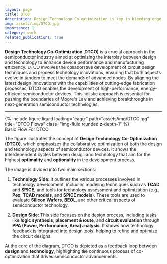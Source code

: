 ```yaml
---
layout: page
title: DTCO
description: Design Technology Co-optimization is key in bleeding edge nodes
img: assets/img/DTCO.jpg
importance: 1
category: work
related_publications: true
---
```



**Design Technology Co-Optimization (DTCO)** is a crucial approach in the semiconductor industry aimed at optimizing the interplay between design and technology to enhance device performance and manufacturing efficiency. DTCO involves the collaborative development of circuit design techniques and process technology innovations, ensuring that both aspects evolve in tandem to meet the demands of advanced nodes. By aligning the latest design innovations with the capabilities of cutting-edge fabrication processes, DTCO enables the development of high-performance, energy-efficient semiconductor devices. This holistic approach is essential for pushing the boundaries of Moore's Law and achieving breakthroughs in next-generation semiconductor technologies.

---
<div class="row">
    <div class="col-sm mt-3 mt-md-0">
        {% include figure.liquid loading="eager" path="assets/img/DTCO.jpg" title="DTCO Flows" class="img-fluid rounded z-depth-1" %}
    </div>
</div>
<div class="caption">
   Basic Flow For DTCO
</div>

The figure illustrates the concept of **Design Technology Co-Optimization (DTCO)**, which emphasizes the collaborative optimization of both the design and technology aspects of semiconductor devices. It shows the interdependent cycles between design and technology that aim for the highest **optimality** and **optionality** in the development process.

The image is divided into two main sections:

1. **Technology Side**: It outlines the various processes involved in technology development, including modeling techniques such as **TCAD** and **SPICE**, and tools for technology assessment and optimization (e.g., **Pex**, **TCAD models**, and **SPICE models**). These tools are used to evaluate **Silicon Wafers**, **BEOL**, and other critical aspects of semiconductor technology.
   
2. **Design Side**: This side focuses on the design process, including tasks like **logic synthesis**, **placement & route**, and **circuit evaluation** through **PPA (Power, Performance, Area) analysis**. It shows how technology feedback is integrated into design tools, helping to refine and optimize the circuit designs.

At the core of the diagram, DTCO is depicted as a feedback loop between **design** and **technology**, highlighting the continuous process of co-optimization that drives semiconductor advancements.
